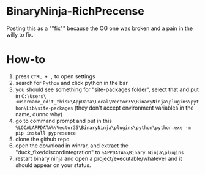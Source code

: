 # BinaryNinja-RichPrecense
Posting this as a ""fix"" because the OG one was broken and a pain in the willy to fix.


# How-to
1. press `CTRL + ,` to open settings    
2. search for `Python` and click python in the bar    
3. you should see something for "site-packages folder", select that and put in `C:\Users\<username_edit_this>\AppData\Local\Vector35\BinaryNinja\plugins\python\Lib\site-packages` (they don't accept environment variables in the name, dunno why)    
4. go to command prompt and put in this `%LOCALAPPDATA%\Vector35\BinaryNinja\plugins\python\python.exe -m pip install pypresence`  
5. clone the github repo    
6. open the download in winrar, and extract the "duck_fixeddiscordintegration" to `%APPDATA%\Binary Ninja\plugins`    
7. restart binary ninja and open a project/executable/whatever and it should appear on your status.
